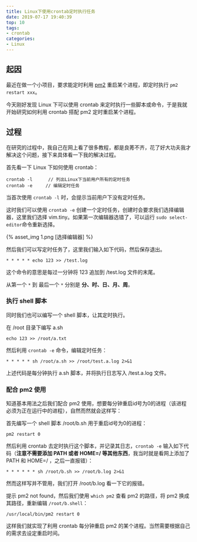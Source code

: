 ```yaml
---
title: Linux下使用crontab定时执行任务
date: 2019-07-17 19:40:39
top: 10
tags: 
- crontab
categories:
- Linux
---
```


## 起因

最近在做一个小项目，要求能定时利用 [pm2](http://doc.pm2.io/en/plus/overview/) 重启某个进程，即定时执行 `pm2 restart xxx`。

今天刚好发现 Linux 下可以使用 crontab 来定时执行一些脚本或命令，于是我就开始研究如何利用 crontab 搭配 pm2 定时重启某个进程。

<!-- more -->



## 过程

在研究的过程中，我自己在网上看了很多教程，都是良莠不齐，花了好大功夫我才解决这个问题，接下来具体看一下我的解决过程。

首先看一下 Linux 下如何使用 crontab：

```
crontab -l      // 列出Linux下当前用户所有的定时任务
crontab -e     // 编辑定时任务
```

当首次使用 `crontab -l` 时，会提示当前用户下没有定时任务。

这时我们可以使用 `crontab -e` 创建一个定时任务，创建时会要求我们选择编辑器，这里我们选择 vim.tiny。如果第一次编辑器选错了，可以运行 `sudo select-editor`命令重新选择。

{% asset_img 1.png [选择编辑器] %}

然后我们可以写定时任务了，这里我们输入如下代码，然后保存退出。

```
* * * * * echo 123 >> /test.log
```
这个命令的意思是每过一分钟将 123 追加到 /test.log 文件的末尾。

从第一个 `*` 到 最后一个 `*` 分别是 **分、时、日、月、周**。

### 执行 shell 脚本

同时我们也可以编写一个 shell 脚本，让其定时执行。

在 /root 目录下编写 a.sh

```
echo 123 >> /root/a.txt
```

然后利用 `crontab -e` 命令，编辑定时任务：

```
* * * * * sh /root/a.sh >> /root/test.a.log 2>&1
```

上述代码是每分钟执行 a.sh 脚本，并将执行日志写入 /test.a.log 文件。

### 配合 pm2 使用

知道基本用法之后我们配合 pm2 使用，想要每分钟重启id号为0的进程（该进程必须为正在运行中的进程），自然而然就会这样写：

首先编写一个 shell 脚本 /root/b.sh 用于重启id号为0的进程：

```
pm2 restart 0
```

然后利用 crontab 去定时执行这个脚本，并记录其日志，`crontab -e` 输入如下代码（**注意不需要添加 PATH 或者 HOME=/ 等其他东西**，我当时就是看网上添加了 PATH 和 HOME=/ ，之后一直报错）：

```
* * * * * * sh /root/b.sh >> /root/b.log 2>&1
```

然而这样写并不管用，我们打开 /root/b.log 看一下它的报错。

提示 pm2 not found，然后我们使用 `which pm2` 查看 pm2 的路径，将 pm2 换成其路径，重新编辑 `/root/b.shell`：

```
/usr/local/bin/pm2 restart 0
```

这样我们就实现了利用 crontab 每分钟重启 pm2 的某个进程。当然需要根据自己的需求去设定重启时间。

